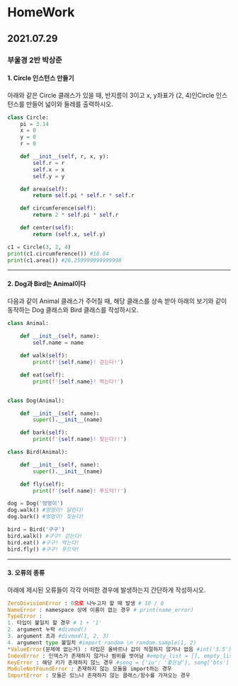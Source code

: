 # HomeWork

## 2021.07.29
### 부울경 2반 박상준

#### 1. Circle 인스턴스 만들기

아래와 같은 Circle 클래스가 있을 때, 반지름이 3이고 x, y좌표가 (2, 4)인Circle 인스턴스를 만들어 넓이와 둘레를 출력하시오.

``` python
class Circle:
    pi = 3.14
    x = 0
    y = 0
    r = 0

    def __init__(self, r, x, y):
        self.r = r
        self.x = x
        self.y = y

    def area(self):
        return self.pi * self.r * self.r

    def circumference(self):
        return 2 * self.pi * self.r

    def center(self):
        return (self.x, self.y)

c1 = Circle(3, 2, 4)
print(c1.circumference()) #18.84
print(c1.area()) #28.259999999999998
```

---

#### 2. Dog과 Bird는 Animal이다

다음과 같이 Animal 클래스가 주어질 때, 해당 클래스를 상속 받아 아래의 보기와 같이동작하는 Dog 클래스와 Bird 클래스를 작성하시오.

```python
class Animal:
    
    def __init__(self, name):
        self.name = name

    def walk(self):
        print(f'{self.name}! 걷는다!')

    def eat(self):
        print(f'{self.name}! 먹는다!')


class Dog(Animal):

    def __init__(self, name):
        super().__init__(name)

    def bark(self):
        print(f'{self.name}! 짖는다!!')

class Bird(Animal):

    def __init__(self, name):
        super().__init__(name)

    def fly(self):
        print(f'{self.name}! 푸드덕!!')

dog = Dog('멍멍이')
dog.walk() #멍멍이! 달린다!
dog.bark() #멍멍이! 짖늗다!

bird = Bird('구구')
bird.walk() #구구! 걷는다!
bird.eat() #구구! 먹는다!
bird.fly() #구구! 푸드덕!
```

---

#### 3. 오류의 종류

아래에 제시된 오류들이 각각 어떠한 경우에 발생하는지 간단하게 작성하시오.

```python
ZeroDivisionError : 0으로 나누고자 할 때 발생 # 10 / 0
NameError : namespace 상에 이름이 없는 경우 # print(name_error)
TypeError : 
1. 타입이 불일치 할 경우 # 1 + '1'
2. argument 누락 #divmod()
3. argument 초과 #divmod(1, 2, 3)
4. argument type 불일치 #import random \n random.sample(1, 2)
*ValueError(문제에 없는거) : 타입은 올바르나 값이 적절하지 않거나 없음 #int('3.5')
IndexError : 인덱스가 존재하지 않거나 범위를 벗어남 #empty_list = [], empty_list[2]
KeyError : 해당 키가 존재하지 않느 경우 #song = {'iu': '좋은날'}, song['bts']
ModuleNotFoundError : 존재하지 않는 모듈을 import하는 경우
ImportError : 모듈은 있느나 존재하지 않는 클래스/함수를 가져오는 경우
```
